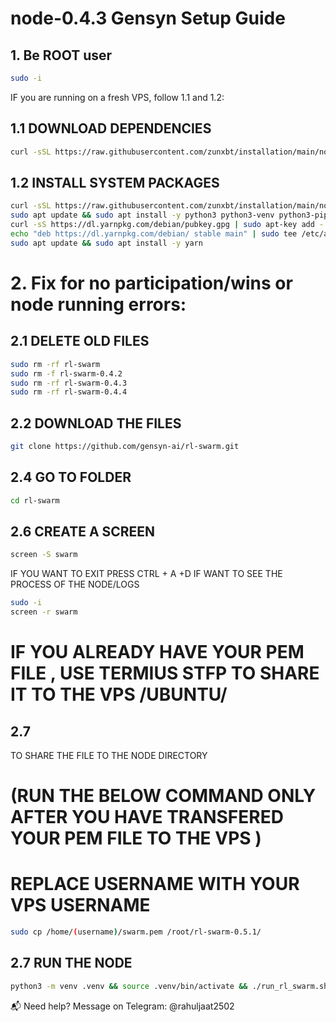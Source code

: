 # node-0.4.3 Gensyn Setup Guide

## 1. Be ROOT user

```bash
sudo -i
```

IF you are running on a fresh VPS, follow 1.1 and 1.2:

## 1.1 DOWNLOAD DEPENDENCIES
```bash
curl -sSL https://raw.githubusercontent.com/zunxbt/installation/main/node.sh | bash
```
## 1.2 INSTALL SYSTEM PACKAGES
```bash
curl -sSL https://raw.githubusercontent.com/zunxbt/installation/main/node.sh | bash
sudo apt update && sudo apt install -y python3 python3-venv python3-pip curl screen git yarn
curl -sS https://dl.yarnpkg.com/debian/pubkey.gpg | sudo apt-key add -
echo "deb https://dl.yarnpkg.com/debian/ stable main" | sudo tee /etc/apt/sources.list.d/yarn.list
sudo apt update && sudo apt install -y yarn


```
# 2. Fix for no participation/wins or node running errors:

## 2.1 DELETE OLD FILES
```bash
sudo rm -rf rl-swarm
sudo rm -f rl-swarm-0.4.2
sudo rm -rf rl-swarm-0.4.3
sudo rm -rf rl-swarm-0.4.4
```

## 2.2 DOWNLOAD THE FILES
```bash
git clone https://github.com/gensyn-ai/rl-swarm.git
```

## 2.4 GO TO FOLDER 
```bash
cd rl-swarm
```


## 2.6 CREATE A SCREEN 
```bash
screen -S swarm
```
IF YOU WANT TO EXIT PRESS CTRL + A +D 
IF WANT TO SEE THE PROCESS OF THE NODE/LOGS
```bash
sudo -i
screen -r swarm
```

# IF YOU ALREADY HAVE YOUR PEM FILE , USE TERMIUS STFP TO SHARE IT TO THE VPS /UBUNTU/


## 2.7 
TO SHARE THE FILE TO THE NODE DIRECTORY 
# (RUN THE BELOW COMMAND  ONLY AFTER YOU HAVE TRANSFERED YOUR PEM FILE TO THE VPS )

# REPLACE USERNAME WITH YOUR VPS USERNAME
```bash
sudo cp /home/(username)/swarm.pem /root/rl-swarm-0.5.1/

```

## 2.7 RUN THE NODE
```bash
python3 -m venv .venv && source .venv/bin/activate && ./run_rl_swarm.sh
```
📬 Need help?
Message on Telegram: @rahuljaat2502











